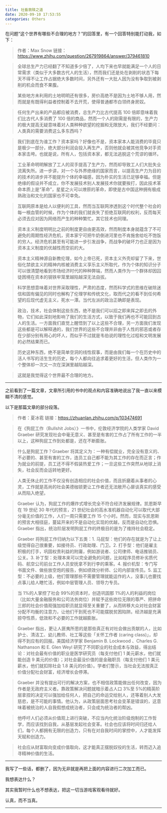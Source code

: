 ```yaml
---
title: 社畜救赎之道
date: 2020-09-10 17:53:55
categories: Others
---
```


在问题“这个世界有哪些不合理的地方？”的回答里，有一个回答特别能打动我，如下：

> 作者：Max Snow
> 链接：https://www.zhihu.com/question/267919864/answer/379461810

> 全球总生产力已经翻了不知道多少倍了，人均下来也早就能满足一个人的日常需求（类似于大多数古代人的生活），然而我们还是处在剥削的状态下每天不得不让工作占据绝大多数时间，另外还有一大批人因为没有争取到被剥削的机会而食不果腹。

> 某些地方未利用的土地明明还有很多，房价高绝不是因为土地不够人用，然而就是有既得利益者控制着不去开荒，使得普通都市白领终身房奴。

> 任何生产出来的产品都应被消费，总生产力比古代提高 100 倍即意味着我们比古代人多消费了 100 倍的商品，然而一个人的刚需是有限的，生产力的极大提高无疑意味着对人类种种欲望的挖掘和无限放大，我们不经要问：人类真的需要消费这么多东西吗？

> 我们到底在为谁工作？资本家吗？好像也不是，资本家本人能消费的毕竟只是极少一部分，绝大部分利润会投入再生产，否则他就会被其他竞争对手资本家击垮。也就是说，所有人，包括资本家，都无法逃脱这个荒谬的循环。

> 工业革命明明解放了工人的双手提高了生产力，然而却导致工人们大批失业流离失所。进一步讲，对一个与外界绝缘的国家而言，以提高生产力为目的的技术的进步并不能提升个体的幸福感，因为朴实的生活已足够幸福。但是绝缘的假设并不成立，你不发展技术别人发展技术你就要挨打，因此技术革命本质上是“革命”，星星之火可以燎原的革命，即使是古中国这种拥有极成熟政治和文化的国家也不可幸免。

> 互联网原本是给人以便利的工具，然而当互联网渗透到这个时代整个社会的每一根血管的时候，作为个体的我们就丧失了拒绝互联网的权利，反而每天必须去应对因为网络而产生的种种繁忙。其它技术也同理。

> 资本主义制度明明比之前的制度更自由更高效，然而制度本身就蕴含了不可避免的周期性经济危机，资本家宁可把牛奶倒进河里也不肯施舍给吃不饱饭的穷人。经济危机甚至有可能进一步引发战争，而战争的破坏力也正是因为资本主义制度的优越性而空前的大。

> 资本主义精神源自新教伦理，如今上帝已死，资本主义外壳却留了下来，世俗化禁欲主义的精神内核被消费主义享乐主义所取代，作为个体的知识分子可以很清楚地看到市场经济时代的种种弊端，然而人类作为一个群体却因囚徒困境在资本的钢铁牢笼里越陷越深无法自拔。

> 科学思想意味着对世界采取理性，严肃的态度，然而科学式的思维在破除迷信和固有偏见的同时也解构了伦理学和传统文化，取而代之的看不到任何希望的后现代虚无主义，死水一潭。当代左派的政治正确即是表现。

> 政治，技术，社会体制这些东西，绝不是我们可以招之即来挥之即去的外物，它们如此深刻地影响了我们的生活方式，以致于我们再也不可能回到古人的生活。一方面我们直觉上醒悟到了以上这些不合理，另一方面我们发现这些都是可以解释通的，我们世界的这些不合理并非由于人性的邪恶或者存在少部分别有用心的坏人，而似乎不过就是韦伯说的理性化过程和文明发展的必然结果而已。

> 历史这种东西，绝不是简单空洞的线性叙事，而是由我们每一个在历史中的活人书写的活生生的历史，每个人都向往追求着更好的生活，但人类作为一个整体却一次又一次在深渊里越陷越深。

> 这就是我觉得这个世界最不合理的地方。

---

之前看到了一篇文章，文章所引用的书中的观点和内容准确地说出了我一直以来模糊不清的感觉。

以下是那篇文章的部分段落。

> 作者：夏冰雹
> 链接：https://zhuanlan.zhihu.com/p/103474691

> 在《狗屁工作（Bullshit Jobs）》一书中，伦敦经济学院的人类学家 David Graeber 研究发现社会中毫无意义、甚至是有害的工作占了所有工作的一半以上，这种狗屁工作到处都是，还在不断膨胀。

> 什么是狗屁工作？Graeber 将其定义为：一种有偿就业，完全没有意义的、不必要的、甚至有害的工作，连员工自己都不能为其工作的存在而正言；作为就业的前提，员工还不得不假装热爱工作；一旦这些工作突然从地球上消失，社会反而会运转地更好。

> 人类无休止的工作不仅没有创造相应的社会价值，而且折磨着从事者的心灵，工作就是高尚的社会美德枷锁更让工作者还无法敞开心扉谈真实的感受从而陷入绝望。

> Graeber 认为，狗屁工作的爆炸式增长完全不符合经济发展规律。凯恩斯早在 19 世纪 30 年代的预言，21 世纪社会的高水准机器自动化可以取代大部分毫无价值的工作，人们一周只需要工作 15 个小时。然而，现实与凯恩斯的预言大相径庭，蔓延开来的不是自动化实现的优越，反而是自动化恐惧。Graeber 指出，统治阶层发明狗屁工作的终极目的是为了维持社会稳定。

> Graeber 将狗屁工作归纳为以下五类：1. 马屁型：他们的存在就是为了让上级觉得自己很重要，如接待员、行政助理、门卫。2. 打手型：他们是雇主积极的打手，巩固权贵利益的附庸，例如游说者、公司律师、电话推销员、公关。3. 补丁型：处理本来可以完全避免的问题，比如程序员修补劣质代码、航空公司前台工作人员安抚拿不到行李的乘客。4. 报价机型：专门写书面文件、做些放空炮的报告，例如绩效分析师、公司内部宣传员。5. 监工型：不必要的上级，他们管理那些不需要管理就能运作的人，没事儿也要找点事儿给人瞎忙活，例如中层管理人员、领导力专员。

> 当 1%的人掌控了社会 99%的资本时，创造巩固那 1%的人的利益的岗位（比如大量金融服务和公司法务岗位）并赋予这些岗位无限的尊严、把拼命三郎的社会价值观强加给职员就显得至关重要了，从而转移大众对社会财富分配不均衡的注意力，让他们干到死也不可能摆脱贫困陷阱。经济越是充满掠夺性质，低效和不必要的工作就越膨胀。

> Graeber 指出，更让人匪夷所思的是那些真正有对社会做出贡献的人，比如护士、清洁工、幼儿教师、社工等这些「关怀工作者 (caring class)」，却得不到应有的回报。美国经济学家 Benjamin B. Lockwood 、Charles G. Nathanson 和 E. Glen Weyl 研究了不同职业的社会成本与效益，得出结论：对社会最有价值的职业是医学研究员（每支付他们 1 美元薪水，他们就能创造 9 美元的价值）；对社会最没价值的是金融职员（每支付他们 1 美元薪水，他们就扣除社会 1.8 美元的价值）。学者们警示，当社会无法按真正价值分配社会财富，经济增长会停滞。

> Graeber 并没有提出可行的解决方案，也不相信政策能做出任何改变，因为作者是无政府主义者。靠政策解决问题就暗示着占人口 3%至 5%的精英阶层拿捏的决定可以强加给任何人，把自己的命运交给别人，还等着别人大发慈悲，是不可能的事情。他认为，从政策层面思考社会变革是错误的，这意味着被统治的人自我假想成统治者，只会成为统治者的帮凶。

> 他呼吁人们必须从价值观上进行突破，不应当内化统治阶级炮制的工作哲学，而应该找到自我，从基层发起社会变革。社会也应该将时间归还给人们，每个人都拥有无限的创造力，只有在对自我时间的掌控中，人才能发挥天赋和创造力。

> 社会应从财富取向变成价值取向，这才能真正摆脱奴役的生活，转而迈入追寻精神价值的生活。

---

我写了一些话，都删了，因为无非就是再把上面的内容进行二次加工而已。

我想表达什么？

其实我暂时什么也不想表达，把这一切当游戏客观看待就好。

认真，而不当真。

---
